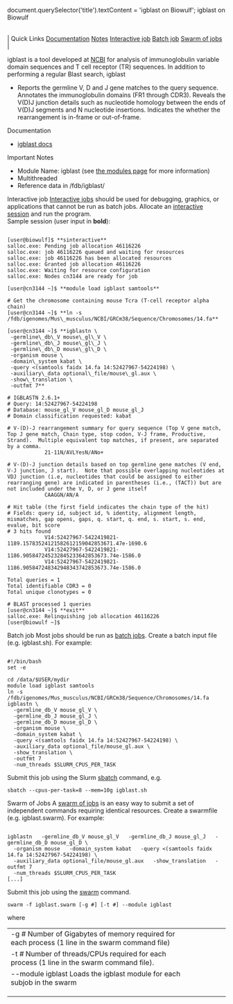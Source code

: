 

document.querySelector('title').textContent = 'igblast on Biowulf';
igblast on Biowulf


|  |
| --- |
| 
Quick Links
[Documentation](#doc)
[Notes](#notes)
[Interactive job](#int) 
[Batch job](#sbatch) 
[Swarm of jobs](#swarm) 
 |



igblast is a tool developed at [NCBI](https://www.ncbi.nlm.nih.gov) for analysis of immunoglobulin variable domain sequences and T cell receptor (TR) sequences. In addition to performing a regular Blast search, igblast
* Reports the germline V, D and J gene matches to the query sequence.
 Annotates the immunoglobulin domains (FR1 through CDR3).
 Reveals the V(D)J junction details such as nucleotide homology between the ends of V(D)J segments and N nucleotide insertions.
 Indicates the whether the rearrangement is in-frame or out-of-frame.





Documentation
* [igblast docs](https://www.ncbi.nlm.nih.gov/igblast/intro.html)


Important Notes
* Module Name: igblast (see [the modules page](/apps/modules.html) for more information)
* Multithreaded
* Reference data in /fdb/igblast/



Interactive job
[Interactive jobs](/docs/userguide.html#int) should be used for debugging, graphics, or applications that cannot be run as batch jobs.
Allocate an [interactive session](/docs/userguide.html#int) and run the program.   
Sample session (user input in **bold**):



```

[user@biowulf]$ **sinteractive**
salloc.exe: Pending job allocation 46116226
salloc.exe: job 46116226 queued and waiting for resources
salloc.exe: job 46116226 has been allocated resources
salloc.exe: Granted job allocation 46116226
salloc.exe: Waiting for resource configuration
salloc.exe: Nodes cn3144 are ready for job

[user@cn3144 ~]$ **module load igblast samtools**

# Get the chromosome containing mouse Tcra (T-cell receptor alpha chain)
[user@cn3144 ~]$ **ln -s /fdb/igenomes/Mus\_musculus/NCBI/GRCm38/Sequence/Chromosomes/14.fa**

[user@cn3144 ~]$ **igblastn \
 -germline\_db\_V mouse\_gl\_V \
 -germline\_db\_J mouse\_gl\_J \
 -germline\_db\_D mouse\_gl\_D \
 -organism mouse \
 -domain\_system kabat \
 -query <(samtools faidx 14.fa 14:52427967-54224198) \
 -auxiliary\_data optional\_file/mouse\_gl.aux \
 -show\_translation \
 -outfmt 7** 

# IGBLASTN 2.6.1+
# Query: 14:52427967-54224198
# Database: mouse_gl_V mouse_gl_D mouse_gl_J
# Domain classification requested: kabat

# V-(D)-J rearrangement summary for query sequence (Top V gene match, Top J gene match, Chain type, stop codon, V-J frame, Productive, Strand).  Multiple equivalent top matches, if present, are separated by a comma.
		    21-11N/AVLYesN/ANo+

# V-(D)-J junction details based on top germline gene matches (V end, V-J junction, J start).  Note that possible overlapping nucleotides at VDJ junction (i.e, nucleotides that could be assigned to either rearranging gene) are indicated in parentheses (i.e., (TACT)) but are not included under the V, D, or J gene itself
		    CAAGGN/AN/A

# Hit table (the first field indicates the chain type of the hit)
# Fields: query id, subject id, % identity, alignment length, mismatches, gap opens, gaps, q. start, q. end, s. start, s. end, evalue, bit score
# 3 hits found
		    V14:52427967-5422419821-1189.15783524121582612159042853671.47e-1690.6
		    V14:52427967-5422419821-1186.905847245232845233642853673.74e-1586.0
		    V14:52427967-5422419821-1186.905847248342948343742853673.74e-1586.0

Total queries = 1
Total identifiable CDR3 = 0
Total unique clonotypes = 0

# BLAST processed 1 queries
[user@cn3144 ~]$ **exit**
salloc.exe: Relinquishing job allocation 46116226
[user@biowulf ~]$

```


Batch job
Most jobs should be run as [batch jobs](/docs/userguide.html#submit).
Create a batch input file (e.g. igblast.sh). For example:



```

#!/bin/bash
set -e
 
cd /data/$USER/mydir
module load igblast samtools
ln -s /fdb/igenomes/Mus_musculus/NCBI/GRCm38/Sequence/Chromosomes/14.fa
igblastn \
  -germline_db_V mouse_gl_V \
  -germline_db_J mouse_gl_J \
  -germline_db_D mouse_gl_D \
  -organism mouse \
  -domain_system kabat \
  -query <(samtools faidx 14.fa 14:52427967-54224198) \
  -auxiliary_data optional_file/mouse_gl.aux \
  -show_translation \
  -outfmt 7
  -num_threads $SLURM_CPUS_PER_TASK

```

Submit this job using the Slurm [sbatch](/docs/userguide.html) command, e.g.



```
sbatch --cpus-per-task=8 --mem=10g igblast.sh
```

Swarm of Jobs 
A [swarm of jobs](/apps/swarm.html) is an easy way to submit a set of independent commands requiring identical resources.
Create a swarmfile (e.g. igblast.swarm). For example:



```

igblastn   -germline_db_V mouse_gl_V   -germline_db_J mouse_gl_J   -germline_db_D mouse_gl_D \
  -organism mouse   -domain_system kabat   -query <(samtools faidx 14.fa 14:52427967-54224198) \
  -auxiliary_data optional_file/mouse_gl.aux   -show_translation   -outfmt 7
  -num_threads $SLURM_CPUS_PER_TASK
[...]

```

Submit this job using the [swarm](/apps/swarm.html) command.



```
swarm -f igblast.swarm [-g #] [-t #] --module igblast
```

where


|  |  |  |  |  |  |
| --- | --- | --- | --- | --- | --- |
| -g *#*  Number of Gigabytes of memory required for each process (1 line in the swarm command file)
 | -t *#* Number of threads/CPUs required for each process (1 line in the swarm command file).
 | --module igblast Loads the igblast module for each subjob in the swarm 
 | |
 | |
 | |








